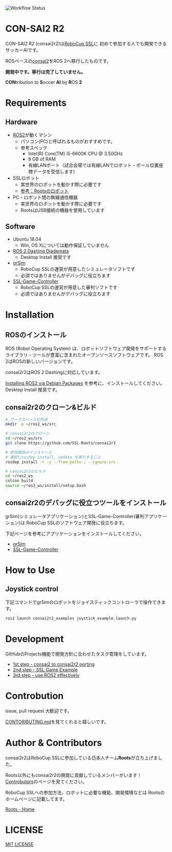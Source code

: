 ![Workflow Status](https://github.com/SSL-Roots/consai2r2/workflows/ROS2-Dashing/badge.svg)

# CON-SAI2 R2

CON-SAI2 R2 (consai2r2)は[RoboCup SSL](https://ssl.robocup.org/)に 初めて参加する人でも開発できるサッカーAIです。

ROSベースの[consai2](https://github.com/SSL-Roots/consai2)をROS 2へ移行したものです。

**開発中です。移行は完了していません。**

**CON**tribution to **S**occer **AI** by **R**OS **2**

# Requirements

## Hardware

- [ROS2](https://index.ros.org/doc/ros2/)が動くマシン
  - パソコン(PC)と呼ばれるものがおすすめです。
  - 参考スペック
    - Intel(R) Core(TM) i5-6600K CPU @ 3.50GHz
    - 8 GB of RAM
    - 有線LANポート（試合会場では有線LANでロボット・ボール位置座標データを受信します)
- SSLロボット
  - 実世界のロボットを動かす際に必要です
  - [参考：Rootsのロボット](https://github.com/SSL-Roots/Roots_home/wiki/robot_Ver_JapanOpen2019)
- PC - ロボット間の無線通信機器
  - 実世界のロボットを動かす際に必要です
  - RootsはUSB接続の機器を使用しています

## Software
- Ubuntu 18.04
  - Win, OS Xについては動作保証していません
- [ROS 2 Dashing Diademata](https://index.ros.org/doc/ros2/Installation/Dashing/)
  - Desktop Install 推奨です
- [grSim](https://github.com/RoboCup-SSL/grSim)
  - RoboCup SSLの運営が用意したシミュレータソフトです
  - 必須ではありませんがデバッグに役立ちます
- [SSL-Game-Controller](https://github.com/RoboCup-SSL/ssl-game-controller)
  - RoboCup SSLの運営が用意した審判ソフトです
  - 必須ではありませんがデバッグに役立ちます 

# Installation

## ROSのインストール

ROS (Robot Operating System) は、ロボットソフトウェア開発をサポートする ライブラリ・ツールが豊富に含まれたオープンソースソフトウェアです。
ROS 2はROSの新しいバージョンです。

consai2r2はROS 2 Dashingに対応しています。

[Installing ROS2 via Debian Packages](https://index.ros.org/doc/ros2/Installation/Dashing/Linux-Install-Debians/)
を参考に、インストールしてください。Desktop Install 推奨です。

## consai2r2のクローン&ビルド

```zsh
# ワークスペースの作成
mkdir -p ~/ros2_ws/src

# consai2r2のクローン
cd ~/ros2_ws/src
git clone https://github.com/SSL-Roots/consai2r2

# 依存関係のインストール
# 事前にrosdep install, update を実行すること
rosdep install -r -y --from-paths . --ignore-src

# consai2r2のビルド
cd ~/ros2_ws
colcon build
source ~/ros2_ws/install/setup.bash
```

## consai2r2のデバッグに役立つツールをインストール

grSim(シミュレータアプリケーション)とSSL-Game-Controller(審判アプリケーション)は
RoboCup SSLのソフトウェア開発に役立ちます。

下記ページを参考にアプリケーションをインストールしてください。

- [grSim](https://github.com/RoboCup-SSL/grSim)
- [SSL-Game-Controller](https://github.com/RoboCup-SSL/ssl-game-controller)

# How to Use

## Joystick control

下記コマンドでgrSimのロボットをジョイスティックコントローラで操作できます。

```zsh
ros2 launch consai2r2_examples joystick_example.launch.py
```

# Development

GitHubのProjects機能で開発方針に合わせたタスク管理をしています。

- [1st step - consai2 to consai2r2 porting](https://github.com/SSL-Roots/consai2r2/projects/1)
- [2nd step - SSL Game Example](https://github.com/SSL-Roots/consai2r2/projects/3)
- [3rd step - use ROS2 effectively](https://github.com/SSL-Roots/consai2r2/projects/2)

# Controbution

issue, pull request 大歓迎です。

[CONTORIBUTING.md](./CONTRIBUTING.md)を見てくれると嬉しいです。

# Author & Contributors

consai2r2はRoboCup SSLに参加している日本人チーム**Roots**が立ち上げました。

Roots以外にもconsai2r2の開発に貢献しているメンバーがいます！[Controbutors](https://github.com/SSL-Roots/consai2r2/graphs/contributors)のページを見てください。

RoboCup SSLへの参加方法、ロボットに必要な機能、開発環境などは Rootsのホームページに記載してます。

[Roots - Home](https://github.com/SSL-Roots/Roots_home/wiki)

# LICENSE

[MIT LICENSE](./LICENSE)
